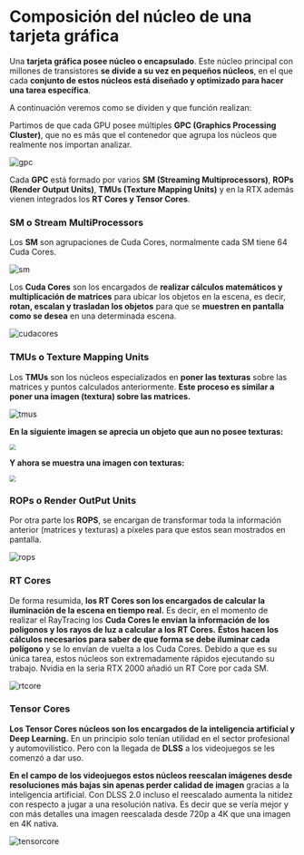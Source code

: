 # Composición del núcleo de una tarjeta gráfica

Una **tarjeta gráfica posee núcleo o encapsulado**. Este núcleo principal con millones de transistores **se divide a su vez en pequeños núcleos**, en el que cada **conjunto de estos núcleos está diseñado y optimizado para hacer una tarea específica**.

A continuación veremos como se dividen y que función realizan:

Partimos de que cada GPU posee múltiples **GPC (Graphics Processing Cluster)**, que no es más que el contenedor que agrupa los núcleos que realmente nos importan analizar.

![gpc](./images/gpc.jpg)

Cada **GPC** está formado por varios **SM (Streaming Multiprocessors)**, **ROPs (Render Output Units)**, **TMUs (Texture Mapping Units)** y en la RTX además vienen integrados los **RT Cores y Tensor Cores**.



### SM o Stream MultiProcessors

Los **SM** son agrupaciones de Cuda Cores, normalmente cada SM tiene 64 Cuda Cores.

![sm](./images/sm.jpg)

Los **Cuda Cores** son los encargados de **realizar cálculos matemáticos y multiplicación de matrices** para ubicar los objetos en la escena, es decir, **rotan, escalan y trasladan los objetos** para que se **muestren en pantalla como se desea** en una determinada escena.

![cudacores](./images/cudacores.jpg)



### TMUs o Texture Mapping Units

Los **TMUs** son los núcleos especializados en **poner las texturas** sobre las matrices y puntos calculados anteriormente. **Este proceso es similar a poner una imagen (textura) sobre las matrices.**

![tmus](./images/tmus.jpg)

**En la siguiente imagen se aprecia un objeto que aun no posee texturas:**

<img src="./images/sin-textura.gif" style="zoom:67%;" />

**Y ahora se muestra una imagen con texturas:**

<img src="./images/con-textura.gif" style="zoom:67%;" />



### ROPs o Render OutPut Units

Por otra parte los **ROPS**, se encargan de transformar toda la información anterior (matrices y texturas) a píxeles para que estos sean mostrados en pantalla.

![rops](./images/rops.jpg)



### RT Cores

De forma resumida, **los RT Cores son los encargados de calcular la iluminación de la escena en tiempo real.** Es decir, en el momento de realizar el RayTracing los **Cuda Cores le envían la información de los polígonos y los rayos de luz a calcular a los RT Cores.** **Éstos hacen los cálculos necesarios para saber de que forma se debe iluminar cada polígono** y se lo envían de vuelta a los Cuda Cores. Debido a que es su única tarea, estos núcleos son extremadamente rápidos ejecutando su trabajo. Nvidia en la seria RTX 2000 añadió un RT Core por cada SM.

![rtcore](./images/rtcore.jpg)



### Tensor Cores

**Los Tensor Cores núcleos son los encargados de la inteligencia artificial y Deep Learning.** En un principio solo tenían utilidad en el sector profesional y automovilístico. Pero con la llegada de **DLSS** a los videojuegos se les comenzó a dar uso.

**En el campo de los videojuegos estos núcleos reescalan imágenes desde resoluciones más bajas sin apenas perder calidad de imagen** gracias a la inteligencia artificial. Con DLSS 2.0 incluso el reescalado aumenta la nitidez con respecto a jugar a una resolución nativa. Es decir que se vería mejor y con más detalles una imagen reescalada desde 720p a 4K que una imagen en 4K nativa.

![tensorcore](./images/tensorcore.jpg)